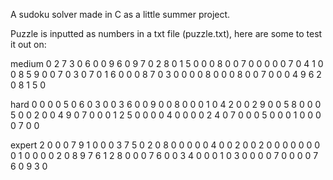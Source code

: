 A sudoku solver made in C as a little summer project.

Puzzle is inputted as numbers in a txt file (puzzle.txt), here are some to test it out on:

medium
0 2 7 3 0 6 0 0 9
6 0 9 7 0 2 8 0 1
5 0 0 0 8 0 0 7 0
0 0 0 0 7 0 4 1 0
0 8 5 9 0 0 7 0 3
0 7 0 1 6 0 0 0 8
7 0 3 0 0 0 0 8 0
0 0 8 0 0 7 0 0 0
4 9 6 2 0 8 1 5 0

hard
0 0 0 0 5 0 6 0 3
0 0 3 6 0 0 9 0 0
8 0 0 0 1 0 4 2 0
0 2 9 0 0 5 8 0 0
0 5 0 0 2 0 0 4 9
0 7 0 0 0 1 2 5 0
0 0 0 4 0 0 0 0 2
4 0 7 0 0 0 5 0 0
0 1 0 0 0 0 7 0 0

expert
2 0 0 0 7 9 1 0 0
0 3 7 5 0 2 0 8 0
0 0 0 0 4 0 0 2 0
0 2 0 0 0 0 0 0 0
0 1 0 0 0 0 2 0 8
9 7 6 1 2 8 0 0 0
7 6 0 0 3 4 0 0 0
1 0 3 0 0 0 0 7 0
0 0 0 7 6 0 9 3 0

